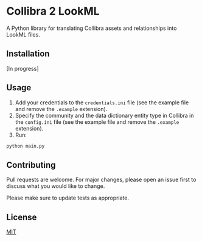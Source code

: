 # Collibra 2 LookML

A Python library for translating Collibra assets and relationships into LookML files.

## Installation

[In progress]

## Usage

1) Add your credentials to the `credentials.ini` file (see the example file and remove the `.example` extension).
2) Specify the community and the data dictionary entity type in Collibra in the `config.ini` file (see the example file and remove the `.example` extension).
3) Run:
```python
python main.py
```

## Contributing
Pull requests are welcome. For major changes, please open an issue first to discuss what you would like to change.

Please make sure to update tests as appropriate.

## License
[MIT](https://choosealicense.com/licenses/mit/)